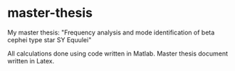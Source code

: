 # master-thesis
My master thesis: "Frequency analysis and mode identification of beta cephei type star SY Equulei"

All calculations done using code written in Matlab. Master thesis document written in Latex.

